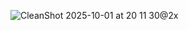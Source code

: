 ![CleanShot 2025-10-01 at 20 11 30@2x](https://github.com/user-attachments/assets/b6ef8402-d367-4a99-b939-8f11dedf91d7)
